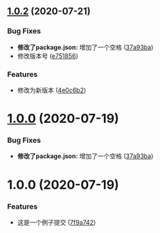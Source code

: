 ## [1.0.2](https://github.com/dericktang/test-commit-changelog/compare/v1.0.1...v1.0.2) (2020-07-21)


### Bug Fixes

* **修改了package.json:** 增加了一个空格 ([37a93ba](https://github.com/dericktang/test-commit-changelog/commit/37a93ba517454ceb27506d774d3560514eb4b224))
* 修改版本号 ([e751856](https://github.com/dericktang/test-commit-changelog/commit/e751856c79228688c6b163de7fa66565ead273fd))


### Features

* 修改为新版本 ([4e0c6b2](https://github.com/dericktang/test-commit-changelog/commit/4e0c6b29acb6f534b5cecb96b86131baff36b3dc))



# [1.0.0](https://github.com/dericktang/test-commit-changelog/compare/v1.0.1...v1.0.0) (2020-07-19)


### Bug Fixes

* **修改了package.json:** 增加了一个空格 ([37a93ba](https://github.com/dericktang/test-commit-changelog/commit/37a93ba517454ceb27506d774d3560514eb4b224))



# 1.0.0 (2020-07-19)


### Features

* 这是一个例子提交 ([7f9a742](https://github.com/dericktang/test-commit-changelog/commit/7f9a74280198d8fef53d9808e246da1d250a655c))



